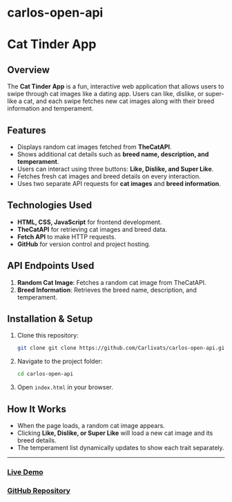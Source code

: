 # carlos-open-api
# Cat Tinder App

## Overview
The **Cat Tinder App** is a fun, interactive web application that allows users to swipe through cat images like a dating app. Users can like, dislike, or super-like a cat, and each swipe fetches new cat images along with their breed information and temperament.

## Features
- Displays random cat images fetched from **TheCatAPI**.
- Shows additional cat details such as **breed name, description, and temperament**.
- Users can interact using three buttons: **Like, Dislike, and Super Like**.
- Fetches fresh cat images and breed details on every interaction.
- Uses two separate API requests for **cat images** and **breed information**.

## Technologies Used
- **HTML, CSS, JavaScript** for frontend development.
- **TheCatAPI** for retrieving cat images and breed data.
- **Fetch API** to make HTTP requests.
- **GitHub** for version control and project hosting.

## API Endpoints Used
1. **Random Cat Image**: Fetches a random cat image from TheCatAPI.
2. **Breed Information**: Retrieves the breed name, description, and temperament.

## Installation & Setup
1. Clone this repository:
   ```sh
   git clone git clone https://github.com/Carlivats/carlos-open-api.git
   ```
2. Navigate to the project folder:
   ```sh
   cd carlos-open-api
   ```
3. Open `index.html` in your browser.

## How It Works
- When the page loads, a random cat image appears.
- Clicking **Like, Dislike, or Super Like** will load a new cat image and its breed details.
- The temperament list dynamically updates to show each trait separately.

---
### [Live Demo](https://your-live-demo-url.com)
### [GitHub Repository](https://github.com/Carlivats/carlos-open-api)

